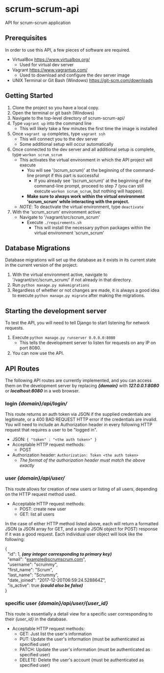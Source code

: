 # scrum-scrum-api
API for scrum-scrum application

## Prerequisites
In order to use this API, a few pieces of software are required.
- VirtualBox https://www.virtualbox.org/
  - Used for virtual dev server
- Vagrant https://www.vagrantup.com/
  - Used to download and configure the dev server image
- UNIX Terminal or Git Bash (Windows) https://git-scm.com/downloads

## Getting Started
1. Clone the project so you have a local copy.
2. Open the terminal or git bash (Windows)
3. Navigate to the top-level directory of scrum-scrum-api/
4. Type `vagrant up` into the command line
   - This will likely take a few minutes the first time the image is installed
5. Once `vagrant up` completes, type `vagrant ssh`
   - This will connect you to the dev server
   - Some additional setup will occur automatically
6. Once connected to the dev server and all additional setup is complete, type `workon scrum_scrum`
   - This activates the virtual environment in which the API project will execute
     - You will see '(scrum_scrum)' at the beginning of the command-line prompt if this part is successful
       - If you already see '(scrum_scrum)' at the beginning of the command-line prompt, proceed to step 7 (you can still execute `workon scrum_scrum`, but nothing will happen).
     - **Make sure to always work within the virtual environment 'scrum_scrum' while interacting with the project.**
   - *NOTE*: To deactivate the virtual environment, type `deactivate`
7. With the 'scrum_scrum' environment active:
   - Navigate to '/vagrant/src/scrum_scrum'
     - Execute `./requirements.sh`
       - This will install the necessary python packages within the virtual environment 'scrum_scrum'

## Database Migrations
Database migrations will set up the database as it exists in its current state in the current version of the project.
1. With the virtual environment active, navigate to '/vagrant/src/scrum_scrum/' if not already in that directory.
2. Run `python manage.py makemigrations`
3. Regardless of whether or not changes are made, it is always a good idea to execute `python manage.py migrate` after making the migrations.

## Starting the development server
To test the API, you will need to tell Django to start listening for network requests.
1. Execute `python manage.py runserver 0.0.0.0:8080`
   - This tells the development server to listen for requests on any IP on port 8080.
2. You can now use the API.

## API Routes
The following API routes are currently implemented, and you can access them on the development server by replacing **_{domain}_** with **_127.0.0.1:8080_** or **_localhost:8080_** in a web browser.
### login *{domain}/api/login/*
This route returns an auth token via JSON if the supplied credentials are legitimate, or a 400 BAD REQUEST HTTP error if the credentials are invalid. You will need to include an Authorization header in every following HTTP request that requires a user to be "logged in".
- JSON: `{ "token" : "<the auth token>" }`
- Acceptable HTTP request methods:
  - POST
- Authorization header: `Authorization: Token <the auth token>`
  - *The format of the authorization header must match the above exactly*
### user *{domain}/api/user/*
This route allows for creation of new users or listing of all users, depending on the HTTP request method used.
- Acceptable HTTP request methods:
  - POST: create new user
  - GET: list all users

In the case of either HTTP method listed above, each will return a formatted JSON (a JSON array for GET, and a single JSON object for POST) response if it was a good request. Each individual user object will look like the following:

  {  
  &nbsp;&nbsp;"id": 1, **_(any integer corresponding to primary key)_**  
  &nbsp;&nbsp;"email": "example@scrumscrum.com",  
  &nbsp;&nbsp;"username": "scrummy",  
  &nbsp;&nbsp;"first_name": "Scrum",  
  &nbsp;&nbsp;"last_name": "Scrummy",  
  &nbsp;&nbsp;"date_joined": "2017-12-20T06:59:24.528864Z",  
  &nbsp;&nbsp;"is_active": true **_(could also be false)_**  
  }  

### specific user *{domain}/api/user/{user_id}*
This route is essentially a detail view for a specific user corresponding to their *{user_id}* in the database.
- Acceptable HTTP request methods:
  - GET: Just list the user's information
  - PUT: Update the user's information (must be authenticated as specified user)
  - PATCH: Update the user's information (must be authenticated as specified user)
  - DELETE: Delete the user's account (must be authenticated as specified user)
